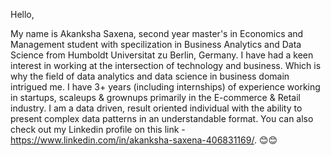 Hello,

My name is Akanksha Saxena, second year master's in Economics and Management student with specilization in Business Analytics and Data Science from Humboldt Universitat zu Berlin, Germany. I have had a keen interest in working at the intersection of technology and business. Which is why the field of data analytics and data science in business domain intrigued me. I have 3+ years (including internships) of experience working in startups, scaleups & grownups primarily in the E-commerce & Retail industry. I am a data driven, result oriented individual with the ability to present complex data patterns in an understandable format.
You can also check out my Linkedin profile on this link - https://www.linkedin.com/in/akanksha-saxena-406831169/. 😊😊

